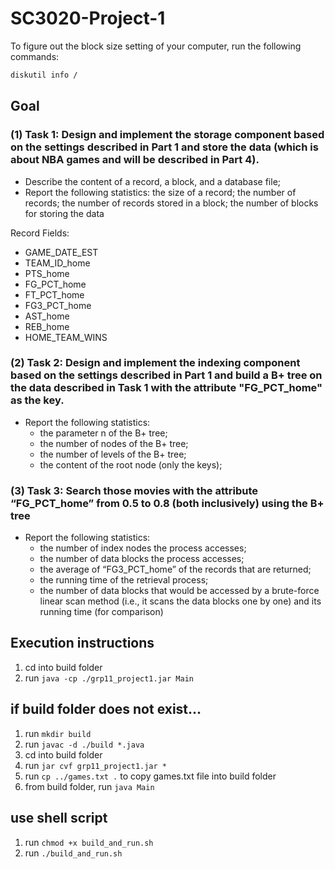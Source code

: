 # SC3020-Project-1

To figure out the block size setting of your computer, run the following commands:

```bash
diskutil info /
```

## Goal
### (1) Task 1: Design and implement the storage component based on the settings described in Part 1 and store the data (which is about NBA games and will be described in Part 4).
- Describe the content of a record, a block, and a database file;
- Report the following statistics: the size of a record; the number of
  records; the number of records stored in a block; the number of blocks
  for storing the data

Record Fields:
- GAME_DATE_EST
- TEAM_ID_home
- PTS_home
- FG_PCT_home
- FT_PCT_home
- FG3_PCT_home
- AST_home
- REB_home
- HOME_TEAM_WINS

### (2) Task 2: Design and implement the indexing component based on the settings described in Part 1 and build a B+ tree on the data described in Task 1 with the attribute "FG_PCT_home" as the key.
- Report the following statistics:
    - the parameter n of the B+ tree;
    - the number of nodes of the B+ tree;
    - the number of levels of the B+ tree;
    - the content of the root node (only the keys);

### (3) Task 3: Search those movies with the attribute “FG_PCT_home” from 0.5 to 0.8 (both inclusively) using the B+ tree
- Report the following statistics:
    - the number of index nodes the process accesses;
    - the number of data blocks the process accesses;
    - the average of “FG3_PCT_home” of the records that are returned;
    - the running time of the retrieval process;
    - the number of data blocks that would be accessed by a brute-force linear scan method (i.e., it scans the data blocks one by one) and its running time (for comparison)

## Execution instructions
1) cd into build folder
2) run `java -cp ./grp11_project1.jar Main`

## if build folder does not exist...
1) run `mkdir build`
2) run `javac -d ./build *.java`
3) cd into build folder
4) run `jar cvf grp11_project1.jar *`
5) run `cp ../games.txt .` to copy games.txt file into build folder
6) from build folder, run `java Main`

## use shell script
1) run `chmod +x build_and_run.sh`
2) run `./build_and_run.sh`

